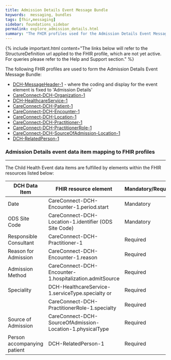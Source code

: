 ```yaml
---
title: Admission Details Event Message Bundle
keywords:  messaging, bundles
tags: [fhir,messaging]
sidebar: foundations_sidebar
permalink: explore_admission_details.html
summary: "The FHIR profiles used for the Admission Details Event Message Bundle"
---
```


{% include important.html content="The links below will refer to the StructureDefinition url applied to the FHIR profile, which are not yet active. For queries please refer to the Help and Support section." %} 

The following FHIR profiles are used to form the Admission Details Event Message Bundle:

- [DCH-MessageHeader-1](https://fhir.nhs.uk/STU3/StructureDefinition/DCH-MessageHeader-1) - where the coding and display for the event element is fixed to 'Admission Details'
- [CareConnect-DCH-Organization-1](https://fhir.nhs.uk/STU3/StructureDefinition/CareConnect-DCH-Organization-1)
- [DCH-HealthcareService-1](https://fhir.nhs.uk/STU3/StructureDefinition/DCH-HealthcareService-1)
- [CareConnect-DCH-Patient-1](https://fhir.nhs.uk/STU3/StructureDefinition/CareConnect-DCH-Patient-1)
- [CareConnect-DCH-Encounter-1](https://fhir.nhs.uk/STU3/StructureDefinition/CareConnect-DCH-Encounter-1)
- [CareConnect-DCH-Location-1](https://fhir.nhs.uk/STU3/StructureDefinition/CareConnect-DCH-Location-1)
- [CareConnect-DCH-Practitioner-1](https://fhir.nhs.uk/STU3/StructureDefinition/CareConnect-DCH-Practitioner-1)
- [CareConnect-DCH-PractitionerRole-1](https://fhir.nhs.uk/STU3/StructureDefinition/CareConnect-DCH-PractitionerRole-1)
- [CareConnect-DCH-SourceOfAdmission-Location-1](https://fhir.nhs.uk/STU3/StructureDefinition/CareConnect-DCH-SourceOfAdmission-Location-1)
- [DCH-RelatedPerson-1](https://fhir.nhs.uk/STU3/StructureDefinition/DCH-RelatedPerson-1) 


### Admission Details event data item mapping to FHIR profiles ###
----------
The Child Health Event data items are fulfilled by elements within the FHIR resources listed below:

| DCH Data Item               | FHIR resource element                                   | Mandatory/Required/Optional |
|-----------------------------|---------------------------------------------------------|-----------------------------|
| Date                        | CareConnect-DCH-Encounter-1.period.start                | Mandatory                   |
| ODS Site Code               | CareConnect-DCH-Location-1.identifier (ODS Site Code)   | Mandatory                   |
| Responsible Consultant      | CareConnect-DCH-Practitioner-1                          | Required                    |
| Reason for Admission        | CareConnect-DCH-Encounter-1.reason                      | Required                    |
| Admission Method            | CareConnect-DCH-Encounter-1.hospitalization.admitSource | Required                    |
| Speciality                  | DCH-HealthcareService-1.serviceType.specialty or          | Required                    |
|      | CareConnect-DCH-PractitionerRole-1.specialty         | Required                    |
| Source of Admission         | CareConnect-DCH-SourceOfAdmission-Location-1.physicalType        | Required                    |
| Person accompanying patient | DCH-RelatedPerson-1                                     | Required                    |



